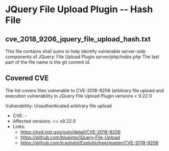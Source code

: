 # JQuery File Upload Plugin -- Hash File

## cve_2018_9206_jquery_file_upload_hash.txt

This file contains sha1 sums to help identify vulnerable server-side components of JQuery: File Upload Plugin _server/php/index.php_
The last part of the file name is the git commit id.


## Covered CVE

The list covers files vulnerable to CVE-2018-9206 (arbitrary file upload and execution vulnerability in JQuery File Upload Plugin versions < 9.22.1)

Vulnerability: Unauthenticated arbitrary file upload
* CVE: -
* Affected versions: <= v9.22.0
* Links:
   * https://nvd.nist.gov/vuln/detail/CVE-2018-9206
   * https://github.com/blueimp/jQuery-File-Upload
   * https://github.com/lcashdol/Exploits/tree/master/CVE-2018-9206

